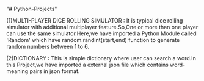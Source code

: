 "# Python-Projects" 

(1)MULTI-PLAYER DICE ROLLING SIMULATOR :
It is typical dice rolling simulator with additional multiplayer feature.So,One or more than one player can use the same simulator.Here,we have imported a Python Module called 'Random' which have random.randint(start,end) function to generate random numbers between 1 to 6.


(2)DICTIONARY :
This is simple dictionary where user can search a word.In this Project,we have imported a external json file which contains word-meaning pairs in json format.
